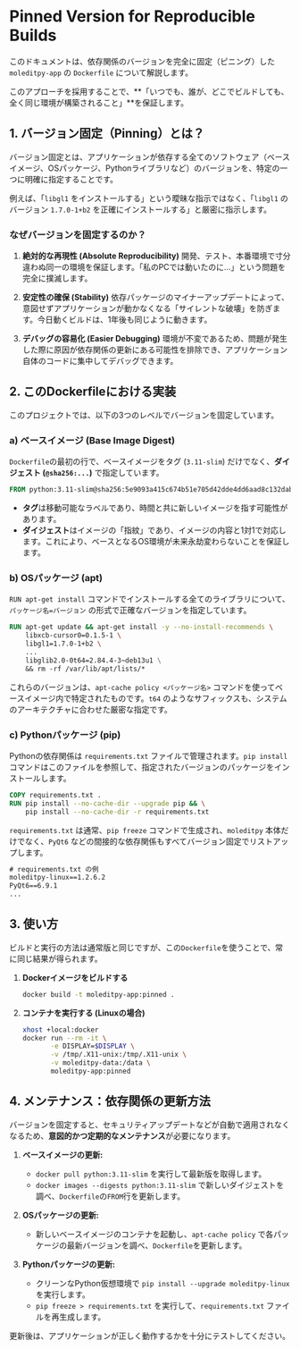 # Pinned Version for Reproducible Builds

このドキュメントは、依存関係のバージョンを完全に固定（ピニング）した `moleditpy-app` の `Dockerfile` について解説します。

このアプローチを採用することで、\*\*「いつでも、誰が、どこでビルドしても、全く同じ環境が構築されること」\*\*を保証します。

## 1\. バージョン固定（Pinning）とは？

バージョン固定とは、アプリケーションが依存する全てのソフトウェア（ベースイメージ、OSパッケージ、Pythonライブラリなど）のバージョンを、特定の一つに明確に指定することです。

例えば、「`libgl1` をインストールする」という曖昧な指示ではなく、「`libgl1` のバージョン `1.7.0-1+b2` を正確にインストールする」と厳密に指示します。

### なぜバージョンを固定するのか？

1.  **絶対的な再現性 (Absolute Reproducibility)**
    開発、テスト、本番環境で寸分違わぬ同一の環境を保証します。「私のPCでは動いたのに…」という問題を完全に撲滅します。

2.  **安定性の確保 (Stability)**
    依存パッケージのマイナーアップデートによって、意図せずアプリケーションが動かなくなる「サイレントな破壊」を防ぎます。今日動くビルドは、1年後も同じように動きます。

3.  **デバッグの容易化 (Easier Debugging)**
    環境が不変であるため、問題が発生した際に原因が依存関係の更新にある可能性を排除でき、アプリケーション自体のコードに集中してデバッグできます。

## 2\. このDockerfileにおける実装

このプロジェクトでは、以下の3つのレベルでバージョンを固定しています。

### a) ベースイメージ (Base Image Digest)

`Dockerfile`の最初の行で、ベースイメージをタグ (`3.11-slim`) だけでなく、**ダイジェスト (`@sha256:...`)** で指定しています。

```dockerfile
FROM python:3.11-slim@sha256:5e9093a415c674b51e705d42dde4dd6aad8c132dab6ca3e81ecd5cbbe3689bd2
```

  * **タグ**は移動可能なラベルであり、時間と共に新しいイメージを指す可能性があります。
  * **ダイジェスト**はイメージの「指紋」であり、イメージの内容と1対1で対応します。これにより、ベースとなるOS環境が未来永劫変わらないことを保証します。

### b) OSパッケージ (apt)

`RUN apt-get install` コマンドでインストールする全てのライブラリについて、`パッケージ名=バージョン` の形式で正確なバージョンを指定しています。

```dockerfile
RUN apt-get update && apt-get install -y --no-install-recommends \
    libxcb-cursor0=0.1.5-1 \
    libgl1=1.7.0-1+b2 \
    ...
    libglib2.0-0t64=2.84.4-3~deb13u1 \
    && rm -rf /var/lib/apt/lists/*
```

これらのバージョンは、`apt-cache policy <パッケージ名>` コマンドを使ってベースイメージ内で特定されたものです。`t64` のようなサフィックスも、システムのアーキテクチャに合わせた厳密な指定です。

### c) Pythonパッケージ (pip)

Pythonの依存関係は `requirements.txt` ファイルで管理されます。`pip install` コマンドはこのファイルを参照して、指定されたバージョンのパッケージをインストールします。

```dockerfile
COPY requirements.txt . 
RUN pip install --no-cache-dir --upgrade pip && \
    pip install --no-cache-dir -r requirements.txt
```

`requirements.txt` は通常、`pip freeze` コマンドで生成され、`moleditpy` 本体だけでなく、`PyQt6` などの間接的な依存関係もすべてバージョン固定でリストアップします。

```txt
# requirements.txt の例
moleditpy-linux==1.2.6.2
PyQt6==6.9.1
...
```

## 3\. 使い方

ビルドと実行の方法は通常版と同じですが、この`Dockerfile`を使うことで、常に同じ結果が得られます。

1.  **Dockerイメージをビルドする**

    ```bash
    docker build -t moleditpy-app:pinned .
    ```

2.  **コンテナを実行する (Linuxの場合)**

    ```bash
    xhost +local:docker
    docker run --rm -it \
           -e DISPLAY=$DISPLAY \
           -v /tmp/.X11-unix:/tmp/.X11-unix \
           -v moleditpy-data:/data \
           moleditpy-app:pinned
    ```

## 4\. メンテナンス：依存関係の更新方法

バージョンを固定すると、セキュリティアップデートなどが自動で適用されなくなるため、**意図的かつ定期的なメンテナンス**が必要になります。

1.  **ベースイメージの更新:**

      * `docker pull python:3.11-slim` を実行して最新版を取得します。
      * `docker images --digests python:3.11-slim` で新しいダイジェストを調べ、`Dockerfile`の`FROM`行を更新します。

2.  **OSパッケージの更新:**

      * 新しいベースイメージのコンテナを起動し、`apt-cache policy` で各パッケージの最新バージョンを調べ、`Dockerfile`を更新します。

3.  **Pythonパッケージの更新:**

      * クリーンなPython仮想環境で `pip install --upgrade moleditpy-linux` を実行します。
      * `pip freeze > requirements.txt` を実行して、`requirements.txt` ファイルを再生成します。

更新後は、アプリケーションが正しく動作するかを十分にテストしてください。
